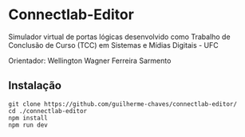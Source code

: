 # Connectlab-Editor
Simulador virtual de portas lógicas desenvolvido como Trabalho de Conclusão de Curso (TCC) em Sistemas e Mídias Digitais - UFC

Orientador: Wellington Wagner Ferreira Sarmento

## Instalação
```
git clone https://github.com/guilherme-chaves/connectlab-editor/
cd ./connectlab-editor
npm install
npm run dev
```
